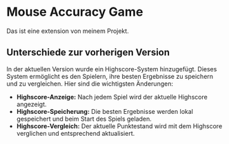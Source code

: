 # Mouse Accuracy Game
Das ist eine extension von meinem Projekt.

## Unterschiede zur vorherigen Version
In der aktuellen Version wurde ein Highscore-System hinzugefügt. Dieses System ermöglicht es den Spielern, ihre besten Ergebnisse zu speichern und zu vergleichen. Hier sind die wichtigsten Änderungen:

- **Highscore-Anzeige:** Nach jedem Spiel wird der aktuelle Highscore angezeigt.
- **Highscore-Speicherung:** Die besten Ergebnisse werden lokal gespeichert und beim Start des Spiels geladen.
- **Highscore-Vergleich:** Der aktuelle Punktestand wird mit dem Highscore verglichen und entsprechend aktualisiert.
